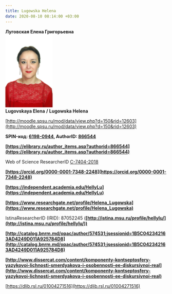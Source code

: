 ```yaml
---
title: Lugowska Helena
date: 2020-08-10 08:14:00 +03:00
---
```


**Луговская Елена Григорьевна**
<br>
<img width="147" height="227" border-radius="120" src="Lugowska.jpg" /> <br>
**Lugovskaya Elena**  **/**   **Lugowska Helena**

[http://moodle.spsu.ru/mod/data/view.php?d=150&rid=12603](http://moodle.spsu.ru/mod/data/view.php?d=150&rid=12603)

**SPIN-код: [6198-0944](https://www.elibrary.ru/author_profile.asp?authorid=866544), AuthorID: [866544](https://www.elibrary.ru/author_items.asp?authorid=866544)**

**[https://elibrary.ru/author_items.asp?authorid=866544](https://elibrary.ru/author_items.asp?authorid=866544)**

Web of Science ResearcherID [C-7404-2018](https://publons.com/researcher/C-7404-2018/ "Copy and share this profile's URL")

**[https://orcid.org/0000-0001-7348-2248](https://orcid.org/0000-0001-7348-2248)**

**[https://independent.academia.edu/HellyLu](https://independent.academia.edu/HellyLu)**

**[https://www.researchgate.net/profile/Helena_Lugowska](https://www.researchgate.net/profile/Helena_Lugowska)**

IstinaResearcherID (IRID): 87052245 (**[http://istina.msu.ru/profile/hellylu/](http://istina.msu.ru/profile/hellylu/))**

**[http://catalog.bnrm.md/opac/author/574531;jsessionid=1B5C042342163AD4249D011A925784D8](http://catalog.bnrm.md/opac/author/574531;jsessionid=1B5C042342163AD4249D011A925784D8)**

**[http://www.dissercat.com/content/komponenty-kontseptosfery-yazykovoi-lichnosti-smerdyakova-i-osobennosti-ee-diskursivnoi-real](http://www.dissercat.com/content/komponenty-kontseptosfery-yazykovoi-lichnosti-smerdyakova-i-osobennosti-ee-diskursivnoi-real)**

[https://dlib.rsl.ru/01004271516](https://dlib.rsl.ru/01004271516)

